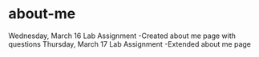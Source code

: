 # about-me
Wednesday, March 16 Lab Assignment
  -Created about me page with questions
Thursday, March 17 Lab Assignment
  -Extended about me page
